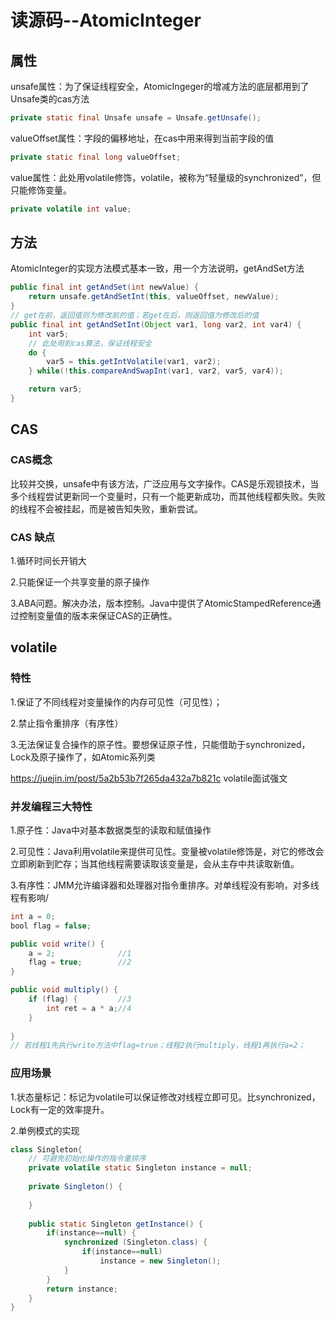 # 读源码--AtomicInteger

## 属性

unsafe属性：为了保证线程安全，AtomicIngeger的增减方法的底层都用到了Unsafe类的cas方法

```java
private static final Unsafe unsafe = Unsafe.getUnsafe();
```

valueOffset属性：字段的偏移地址，在cas中用来得到当前字段的值

```java
private static final long valueOffset;
```

value属性：此处用volatile修饰，volatile，被称为“轻量级的synchronized”，但只能修饰变量。

```java
private volatile int value;
```

## 方法

AtomicInteger的实现方法模式基本一致，用一个方法说明，getAndSet方法

```java
public final int getAndSet(int newValue) {
    return unsafe.getAndSetInt(this, valueOffset, newValue);
}
// get在前，返回值则为修改前的值；若get在后，则返回值为修改后的值
public final int getAndSetInt(Object var1, long var2, int var4) {
    int var5;
    // 此处用到cas算法，保证线程安全
    do {
        var5 = this.getIntVolatile(var1, var2);
    } while(!this.compareAndSwapInt(var1, var2, var5, var4));

    return var5;
}
```

## CAS

### CAS概念

比较并交换，unsafe中有该方法，广泛应用与文字操作。CAS是乐观锁技术，当多个线程尝试更新同一个变量时，只有一个能更新成功，而其他线程都失败。失败的线程不会被挂起，而是被告知失败，重新尝试。

### CAS 缺点

1.循环时间长开销大

2.只能保证一个共享变量的原子操作

3.ABA问题。解决办法，版本控制。Java中提供了AtomicStampedReference通过控制变量值的版本来保证CAS的正确性。

## volatile

### 特性

1.保证了不同线程对变量操作的内存可见性（可见性）；

2.禁止指令重排序（有序性）

3.无法保证复合操作的原子性。要想保证原子性，只能借助于synchronized，Lock及原子操作了，如Atomic系列类

https://juejin.im/post/5a2b53b7f265da432a7b821c volatile面试强文

### 并发编程三大特性

1.原子性：Java中对基本数据类型的读取和赋值操作

2.可见性：Java利用volatile来提供可见性。变量被volatile修饰是，对它的修改会立即刷新到贮存；当其他线程需要读取该变量是，会从主存中共读取新值。

3.有序性：JMM允许编译器和处理器对指令重排序。对单线程没有影响，对多线程有影响/

```java
int a = 0;
bool flag = false;

public void write() {
    a = 2;              //1
    flag = true;        //2
}

public void multiply() {
    if (flag) {         //3
        int ret = a * a;//4
    }
    
}
// 若线程1先执行write方法中flag=true；线程2执行multiply，线程1再执行a=2；
```

### 应用场景

1.状态量标记：标记为volatile可以保证修改对线程立即可见。比synchronized，Lock有一定的效率提升。

2.单例模式的实现

```java
class Singleton{
    // 可避免初始化操作的指令重排序
    private volatile static Singleton instance = null;
 
    private Singleton() {
 
    }
 
    public static Singleton getInstance() {
        if(instance==null) {
            synchronized (Singleton.class) {
                if(instance==null)
                    instance = new Singleton();
            }
        }
        return instance;
    }
}
```

